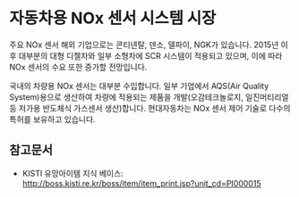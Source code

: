 # 자동차용 NOx 센서 시스템 시장

주요 NOx 센서 해외 기업으로는 콘티넨탈, 덴소, 델파이, NGK가 있습니다.
2015년 이후 대부분의 대형 디젤차와 일부 소형차에 SCR 시스템이 적용되고 있으며, 이에 따라 NOx 센서의 수요 또한 증가할 전망입니다.

국내의 차량용 NOx 센서는 대부분 수입합니다. 
일부 기업에서 AQS(Air Quality System)용으로 생산하여 차량에 적용되는 제품을 개발(오감테크놀로지, 일진머티리얼 등 저가용 반도체식 가스센서 생산)합니다.
현대자동차는 NOx 센서 제어 기술로 다수의 특허를 보유하고 있습니다.

## 참고문서
- KISTI 유망아이템 지식 베이스: http://boss.kisti.re.kr/boss/item/item_print.jsp?unit_cd=PI000015
